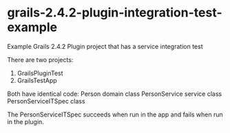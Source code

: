 grails-2.4.2-plugin-integration-test-example
============================================

Example Grails 2.4.2 Plugin project that has a service integration test

There are two projects:
1. GrailsPluginTest
2. GrailsTestApp

Both have identical code:
Person domain class
PersonService service class
PersonServiceITSpec class

The PersonServiceITSpec succeeds when run in the app and fails when run in the plugin.